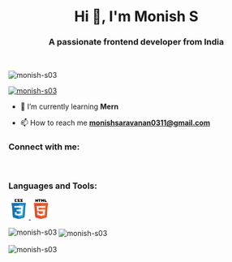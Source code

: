 <h1 align="center">Hi 👋, I'm Monish S</h1>
<h3 align="center">A passionate frontend developer from India</h3>
<img src="./newimages/depositphotos_657131400-stock-photo-digital-background-blue-matrix-coding.jpg" alt="">

<p align="left"> <img src="https://komarev.com/ghpvc/?username=monish-s03&label=Profile%20views&color=0e75b6&style=flat" alt="monish-s03" /> </p>

<p align="left"> <a href="https://github.com/ryo-ma/github-profile-trophy"><img src="https://github-profile-trophy.vercel.app/?username=monish-s03" alt="monish-s03" /></a> </p>

- 🌱 I’m currently learning **Mern**

- 📫 How to reach me **monishsaravanan0311@gmail.com**

<h3 align="left">Connect with me:</h3>
<p align="left">
</p>
<img src="./newimages/user (2).gif" alt="">
<h3 align="left">Languages and Tools:</h3>
<p align="left"> <a href="https://www.w3schools.com/css/" target="_blank" rel="noreferrer"> <img src="https://raw.githubusercontent.com/devicons/devicon/master/icons/css3/css3-original-wordmark.svg" alt="css3" width="40" height="40"/> </a> <a href="https://www.w3.org/html/" target="_blank" rel="noreferrer"> <img src="https://raw.githubusercontent.com/devicons/devicon/master/icons/html5/html5-original-wordmark.svg" alt="html5" width="40" height="40"/> </a> </p>

<p><img align="left" src="https://github-readme-stats.vercel.app/api/top-langs?username=monish-s03&show_icons=true&locale=en&layout=compact" alt="monish-s03" /></p>

<p>&nbsp;<img align="center" src="https://github-readme-stats.vercel.app/api?username=monish-s03&show_icons=true&locale=en" alt="monish-s03" /></p>

<p><img align="center" src="https://github-readme-streak-stats.herokuapp.com/?user=monish-s03&" alt="monish-s03" /></p>

